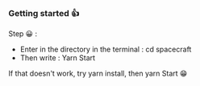 ### Getting started 👍

Step 😀 :

- Enter in the directory in the terminal : cd spacecraft
- Then write : Yarn Start

If that doesn't work, try yarn install, then yarn Start 😁



